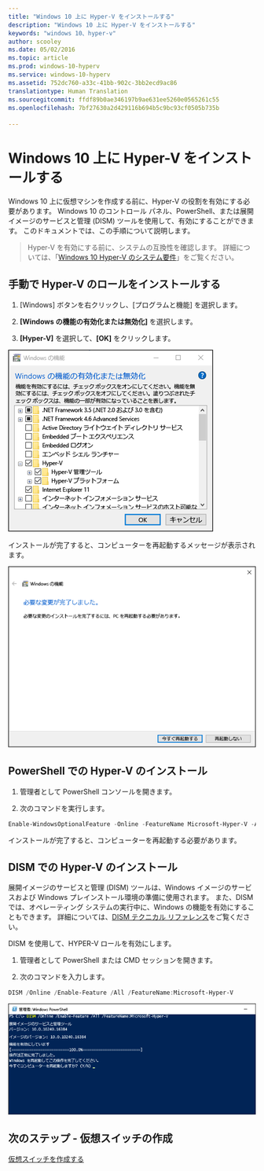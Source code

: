 ```yaml
---
title: "Windows 10 上に Hyper-V をインストールする"
description: "Windows 10 上に Hyper-V をインストールする"
keywords: "windows 10、hyper-v"
author: scooley
ms.date: 05/02/2016
ms.topic: article
ms.prod: windows-10-hyperv
ms.service: windows-10-hyperv
ms.assetid: 752dc760-a33c-41bb-902c-3bb2ecd9ac86
translationtype: Human Translation
ms.sourcegitcommit: ffdf89b0ae346197b9ae631ee5260e0565261c55
ms.openlocfilehash: 7bf27630a2d429116b694b5c9bc93cf0505b735b

---
```


# Windows 10 上に Hyper-V をインストールする

Windows 10 上に仮想マシンを作成する前に、Hyper-V の役割を有効にする必要があります。 Windows 10 のコントロール パネル、PowerShell、または展開イメージのサービスと管理 (DISM) ツールを使用して、有効にすることができます。 このドキュメントでは、この手順について説明します。

> Hyper-V を有効にする前に、システムの互換性を確認します。 詳細については、「[Windows 10 Hyper-V のシステム要件](https://msdn.microsoft.com/virtualization/hyperv_on_windows/quick_start/walkthrough_compatibility)」をご覧ください。

## 手動で Hyper-V のロールをインストールする

1. [Windows] ボタンを右クリックし、[プログラムと機能] を選択します。

2. **[Windows の機能の有効化または無効化]** を選択します。

3. **[Hyper-V]** を選択して、**[OK]** をクリックします。  

![](media/enable_role_upd.png)

インストールが完了すると、コンピューターを再起動するメッセージが表示されます。

![](media/restart_upd.png)

## PowerShell での Hyper-V のインストール

1. 管理者として PowerShell コンソールを開きます。

2. 次のコマンドを実行します。

```powershell
Enable-WindowsOptionalFeature -Online -FeatureName Microsoft-Hyper-V -All
```
インストールが完了すると、コンピューターを再起動する必要があります。

## DISM での Hyper-V のインストール

展開イメージのサービスと管理 (DISM) ツールは、Windows イメージのサービスおよび Windows プレインストール環境の準備に使用されます。 また、DISM では、オペレーティング システムの実行中に、Windows の機能を有効にすることもできます。 詳細については、[DISM テクニカル リファレンス](https://technet.microsoft.com/en-us/library/hh824821.aspx)をご覧ください。

DISM を使用して、HYPER-V ロールを有効にします。

1. 管理者として PowerShell または CMD セッションを開きます。

2. 次のコマンドを入力します。

```powershell
DISM /Online /Enable-Feature /All /FeatureName:Microsoft-Hyper-V
```
![](media/dism_upd.png)


## 次のステップ - 仮想スイッチの作成
[仮想スイッチを作成する](walkthrough_virtual_switch.md)



<!--HONumber=Oct16_HO4-->


